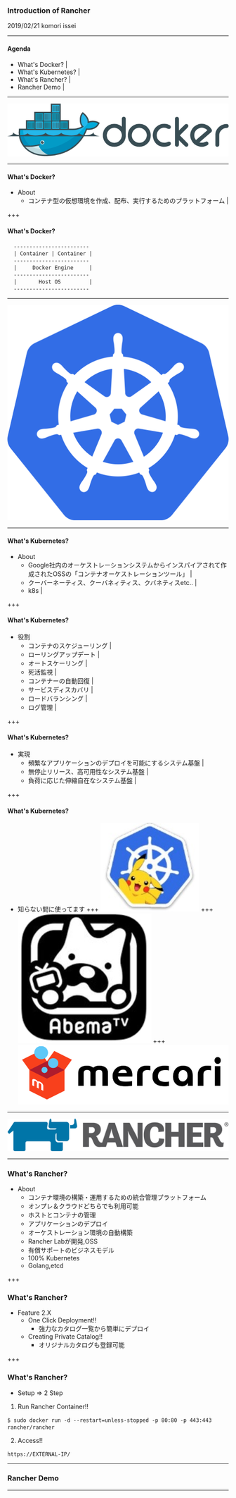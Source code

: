 ### Introduction of Rancher
2019/02/21 komori issei

---
#### Agenda

- What's Docker? |
- What's Kubernetes? |
- What's Rancher? |
- Rancher Demo |

---

![alt](assets/Docker.png)

---

#### What's Docker?
- About
  - コンテナ型の仮想環境を作成、配布、実行するためのプラットフォーム |

+++

#### What's Docker?
~~~
  ------------------------
  | Container | Container |
  ------------------------
  |     Docker Engine     |
  ------------------------
  |       Host OS         |
  ------------------------
~~~

---

![alt](assets/k8s.png)

---

#### What's Kubernetes?
- About
  - Google社内のオーケストレーションシステムからインスパイアされて作成されたOSSの「コンテナオーケストレーションツール」 |
  - クーバーネーティス、クーバネィティス、クバネティスetc.. |
  - k8s |

+++

#### What's Kubernetes?
- 役割
  - コンテナのスケジューリング |
  - ローリングアップデート |
  - オートスケーリング |
  - 死活監視 |
  - コンテナーの自動回復 |
  - サービスディスカバリ |
  - ロードバランシング |
  - ログ管理 |

+++

#### What's Kubernetes?
- 実現
  - 頻繁なアプリケーションのデプロイを可能にするシステム基盤 |
  - 無停止リリース、高可用性なシステム基盤 |
  - 負荷に応じた伸縮自在なシステム基盤 |

+++

#### What's Kubernetes?
 - 知らない間に使ってます
+++
![alt](assets/pokemongo.png)
+++
![alt](assets/abematv.png)
+++
![alt](assets/merukari.png)


---

![alt](assets/rancher-logo-horiz-color.png)

---

### What's Rancher?
- About
  - コンテナ環境の構築・運用するための統合管理プラットフォーム
  - オンプレ＆クラウドどちらでも利用可能
  - ホストとコンテナの管理
  - アプリケーションのデプロイ
  - オーケストレーション環境の自動構築
  - Rancher Labが開発,OSS
  - 有償サポートのビジネスモデル
  - 100% Kubernetes
  - Golang,etcd

+++

### What's Rancher?
- Feature 2.X
  - One Click Deployment!!
    - 強力なカタログ一覧から簡単にデプロイ
  - Creating Private Catalog!!
    - オリジナルカタログも登録可能

+++
### What's Rancher?
- Setup => 2 Step


1. Run Rancher Container!!

~~~
$ sudo docker run -d --restart=unless-stopped -p 80:80 -p 443:443 rancher/rancher
~~~

2. Access!!

~~~
https://EXTERNAL-IP/
~~~



---

### Rancher Demo

---

